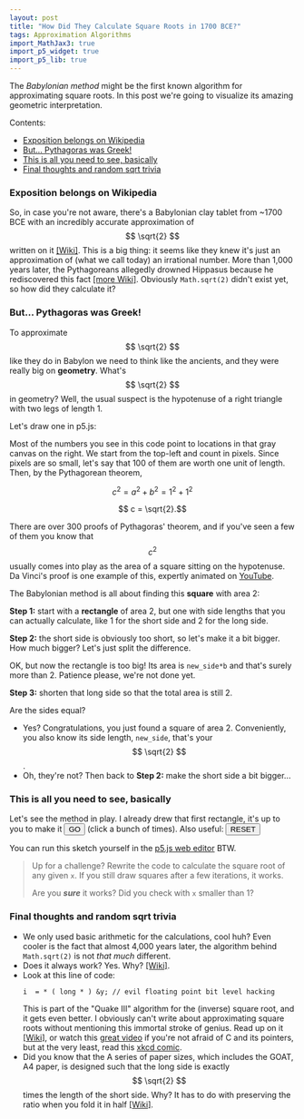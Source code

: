 ```yaml
---
layout: post
title: "How Did They Calculate Square Roots in 1700 BCE?"
tags: Approximation Algorithms
import_MathJax3: true
import_p5_widget: true
import_p5_lib: true
---
```


The *Babylonian method* might be the first known algorithm for approximating square roots. In this post we're going to visualize its amazing geometric interpretation.

<!--more-->
Contents:
- [Exposition belongs on Wikipedia](#exposition-belongs-on-wikipedia)
- [But... Pythagoras was Greek!](#but-pythagoras-was-greek)
- [This is all you need to see, basically](#this-is-all-you-need-to-see-basically)
- [Final thoughts and random sqrt trivia](#final-thoughts-and-random-sqrt-trivia)

### Exposition belongs on Wikipedia
So, in case you're not aware, there's a Babylonian clay tablet from ~1700 BCE with an incredibly accurate approximation of $$ \sqrt{2} $$ written on it [\[Wiki\]](https://en.wikipedia.org/wiki/YBC_7289). This is a big thing: it seems like they knew it's just an approximation of (what we call today) an irrational number. More than 1,000 years later, the Pythagoreans allegedly drowned Hippasus because he rediscovered this fact [\[more Wiki\]](https://en.wikipedia.org/wiki/Hippasus). Obviously `Math.sqrt(2)` didn't exist yet, so how did they calculate it?


### But... Pythagoras was Greek!
To approximate $$ \sqrt{2} $$ like they do in Babylon we need to think like the ancients, and they were really big on **geometry**. What's $$ \sqrt{2} $$ in geometry? Well, the usual suspect is the hypotenuse of a right triangle with two legs of length 1.

Let's draw one in p5.js:
<script type="text/p5" data-height="300" data-preview-width="300">
createCanvas(210, 210);
background(220);
triangle(20, 80, 20, 180, 120, 180);
// The vertices of the triangle are:
// (20,80), (20, 180), and (120, 180). 
text('a', 60, 195);
text('b', 5, 130);
text('c', 70, 120);
</script>
Most of the numbers you see in this code point to locations in that gray canvas on the right. We start from the top-left and count in pixels. Since pixels are so small, let's say that 100 of them are worth one unit of length. Then, by the Pythagorean theorem,

$$ c^2 = a^2 + b^2 = 1^2+1^2 $$

$$ c = \sqrt{2}.$$

There are over 300 proofs of Pythagoras' theorem, and if you've seen a few of them you know that $$c^2$$ usually comes into play as the area of a square sitting on the hypotenuse. Da Vinci's proof is one example of this, expertly animated on [YouTube](https://www.youtube.com/watch?v=ZlGaQdNRdqA).

The Babylonian method is all about finding this **square** with area 2:

**Step 1:** start with a **rectangle** of area 2, but one with side lengths that you can actually calculate, like 1 for the short side and 2 for the long side.

<script type="text/p5" data-height="300" data-preview-width="300">
createCanvas(210, 210);
background(220);
let a = 1;
let b = 2;
rect(5, 5, a*100, b*100);
text('a', 50, 200);
text('b', 10, 105);
</script>

**Step 2:** the short side is obviously too short, so let's make it a bit bigger. How much bigger? Let's just split the difference.

<script type="text/p5" data-height="300" data-preview-width="300">
createCanvas(210, 210);
background(220);
let a = 1;
let b = 2;

//This is new:
let new_side = (a+b)/2;
rect(5, 5, new_side*100, b*100);
</script>
OK, but now the rectangle is too big! Its area is `new_side*b` and that's surely more than 2. Patience please, we're not done yet.

**Step 3:** shorten that long side so that the total area is still 2.

<script type="text/p5" data-height="330" data-preview-width="300">
createCanvas(210, 210);
background(220);
let a = 1;
let b = 2;

let new_side = (a+b)/2;

//Now this is new:
let new_side2 = 2/new_side;
rect(5, 5, new_side*100, new_side2*100);
</script>
Are the sides equal?
   - Yes? Congratulations, you just found a square of area 2. Conveniently, you also know its side length, `new_side`, that's your $$ \sqrt{2} $$. 
   - Oh, they're not? Then back to **Step 2:** make the short side a bit bigger...

### This is all you need to see, basically

Let's see the method in play. I already drew that first rectangle, it's up to you to make it <button onclick="updateSketch()">GO</button> (click a bunch of times). Also useful:  <button onclick="resetSketch()">RESET</button>
<div style="text-align: left;" id  ="long_side"></div>
<div style="text-align: left;" id  ="short_side"></div>
<div style="text-align: center;" id="sketch_div"> </div>

<script>

  let sqrt_sketch_fact = function (p) {
  p.a = 1;
  p.b = 2;
  p.scl = 390 / 2;
  p.shift = 5;
  p.bckgrnd = 220
  p.setup = function () {
    p.createCanvas(740, 400);
    p.background(220);
    p.rect(p.shift, 5, p.a * p.scl, p.b * p.scl);
    p.frameRate(1);
    p.noLoop()
  }
  p.iterate = function() {
    p.shift += p.a * p.scl;
    p.new_side = (p.a + p.b) / 2;
    p.new_side2 = 2 / p.new_side;

    p.a = p.min(p.new_side, p.new_side2);
    p.b = p.max(p.new_side, p.new_side2);

    if (p.shift + p.a * p.scl > p.width) {
      p.shift = 5;
      p.bckgrnd -= 50
      p.background(p.bckgrnd);
    }
    p.rect(p.shift, 5, p.a * p.scl, p.b * p.scl);
  }
};
  function ExtractSideLenghts(){
  long_side.innerHTML = `<code>long side = ` + sqrt_sketch.b +`<\code>`;
  short_side.innerHTML = `<code>short side = ` + sqrt_sketch.a +`<\code>`;
  }
  let sqrt_sketch = new p5(sqrt_sketch_fact,'sketch_div');
  ExtractSideLenghts()

  function resetSketch(){
  sqrt_sketch.remove()
  sqrt_sketch = new p5(sqrt_sketch_fact,'sketch_div');ExtractSideLenghts()
  }

  function updateSketch(){
  sqrt_sketch.iterate()
  ExtractSideLenghts()
  }
</script>

You can run this sketch yourself in the [p5.js web editor](https://editor.p5js.org/Idan-Alter/sketches/wEjTnaAz0) BTW.

> Up for a challenge? Rewrite the code to calculate the square root of any given `x`. If you still draw squares after a few iterations, it works.
>
> Are you ***sure*** it works? Did you check with `x` smaller than 1?

### Final thoughts and random sqrt trivia

- We only used basic arithmetic for the calculations, cool huh? Even cooler is the fact that almost 4,000 years later, the algorithm behind `Math.sqrt(2)` is not *that much* different.
- Does it always work? Yes. Why? [\[Wiki\]](https://en.wikipedia.org/wiki/Methods_of_computing_square_roots#Babylonian_method).
 - Look at this line of code:
    ```
    i  = * ( long * ) &y; // evil floating point bit level hacking
    ```
    This is part of the "Quake III" algorithm for the (inverse) square root, and it gets even better. I obviously can't write about approximating square roots without mentioning this immortal stroke of genius. Read up on it [\[Wiki\]](https://en.wikipedia.org/wiki/Fast_inverse_square_root), or watch this [great video](https://www.youtube.com/watch?v=p8u_k2LIZyo) if you're not afraid of C and its pointers, but at the very least, read this [xkcd comic](https://www.explainxkcd.com/wiki/index.php/664:_Academia_vs._Business).
- Did you know that the A series of paper sizes, which includes the GOAT, A4 paper, is designed such that the long side is exactly $$ \sqrt{2} $$ times the length of the short side. Why? It has to do with preserving the ratio when you fold it in half [\[Wiki\]](https://en.wikipedia.org/wiki/Paper_size#A_series).
